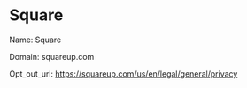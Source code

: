# Square

Name: Square

Domain: squareup.com

Opt_out_url: https://squareup.com/us/en/legal/general/privacy
